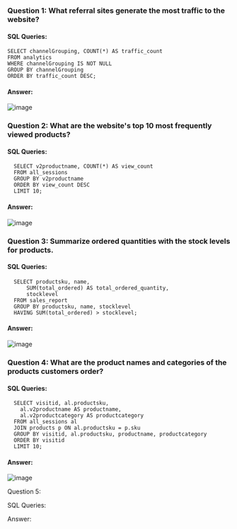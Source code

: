 ### Question 1: What referral sites generate the most traffic to the website?

#### SQL Queries:
    SELECT channelGrouping, COUNT(*) AS traffic_count
    FROM analytics
    WHERE channelGrouping IS NOT NULL
    GROUP BY channelGrouping
    ORDER BY traffic_count DESC;

#### Answer: 

![image](https://github.com/Nathan-13/SQL-Project/assets/28906249/e85fc897-ef09-448d-9f5a-b90188a95976)


### Question 2:  What are the website's top 10 most frequently viewed products?

#### SQL Queries:
      SELECT v2productname, COUNT(*) AS view_count
      FROM all_sessions
      GROUP BY v2productname
      ORDER BY view_count DESC
      LIMIT 10;

#### Answer:

![image](https://github.com/Nathan-13/SQL-Project/assets/28906249/00d977e2-7f92-46a4-af7a-bc8245079986)


### Question 3: Summarize ordered quantities with the stock levels for products.

#### SQL Queries:
      SELECT productsku, name,
          SUM(total_ordered) AS total_ordered_quantity,
          stocklevel
      FROM sales_report
      GROUP BY productsku, name, stocklevel
      HAVING SUM(total_ordered) > stocklevel;

#### Answer:

![image](https://github.com/Nathan-13/SQL-Project/assets/28906249/52b75cfc-5478-4c0e-9b22-35a1b27acaa5)


### Question 4: What are the product names and categories of the products customers order?

#### SQL Queries:

      SELECT visitid, al.productsku, 
      	al.v2productname AS productname, 
      	al.v2productcategory AS productcategory
      FROM all_sessions al
      JOIN products p ON al.productsku = p.sku
      GROUP BY visitid, al.productsku, productname, productcategory
      ORDER BY visitid
      LIMIT 10;

#### Answer:

![image](https://github.com/Nathan-13/SQL-Project/assets/28906249/5fda508c-5174-40b9-bdd7-79b35ef5ed7d)


Question 5: 

SQL Queries:

Answer:
